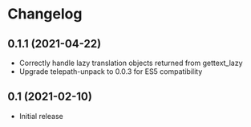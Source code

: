Changelog
=========

0.1.1 (2021-04-22)
------------------

* Correctly handle lazy translation objects returned from gettext_lazy
* Upgrade telepath-unpack to 0.0.3 for ES5 compatibility


0.1 (2021-02-10)
------------------

* Initial release
